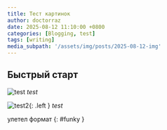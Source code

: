 ```yaml
---
title: Тест картинок
author: doctorraz
date: 2025-08-12 11:10:00 +0800
categories: [Blogging, test]
tags: [writing]
media_subpath: '/assets/img/posts/2025-08-12-img'
---
```



## Быстрый старт
 
![test](Accelerators_menu.png)
_test_

![test2](/Accelerators_menu.png){: .left }
_test_





улетел формат
{: #funky }